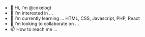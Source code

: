 - 👋 Hi, I’m @cokelogt
- 👀 I’m interested in ...
- 🌱 I’m currently learning ... HTML, CSS, Javascript, PHP, React
- 💞️ I’m looking to collaborate on ...
- 📫 How to reach me ...

<!---
cokelogt/cokelogt is a ✨ special ✨ repository because its `README.md` (this file) appears on your GitHub profile.
You can click the Preview link to take a look at your changes.
--->
